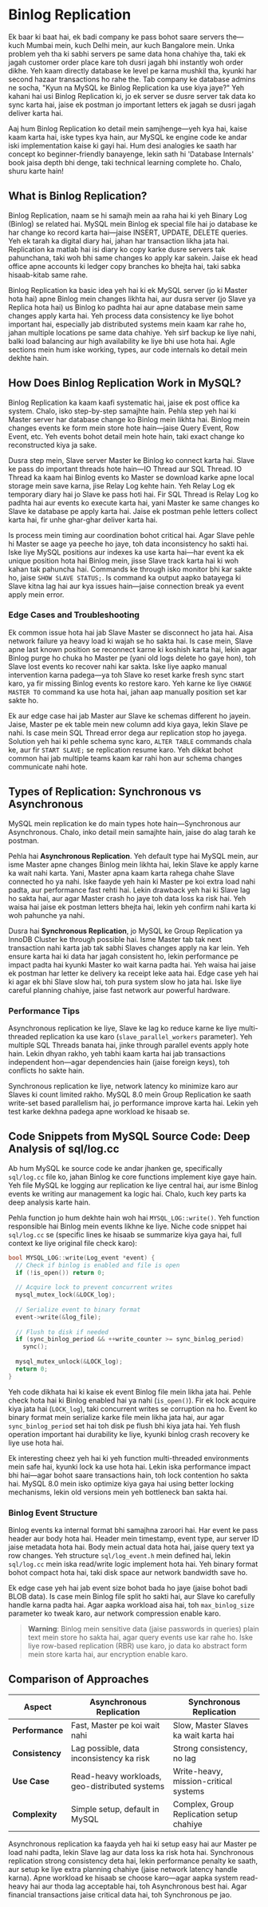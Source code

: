 # Binlog Replication

Ek baar ki baat hai, ek badi company ke pass bohot saare servers the—kuch Mumbai mein, kuch Delhi mein, aur kuch Bangalore mein. Unka problem yeh tha ki sabhi servers pe same data hona chahiye tha, taki ek jagah customer order place kare toh dusri jagah bhi instantly woh order dikhe. Yeh kaam directly database ke level pe karna mushkil tha, kyunki har second hazaar transactions ho rahe the. Tab company ke database admins ne socha, "Kyun na MySQL ke Binlog Replication ka use kiya jaye?" Yeh kahani hai usi Binlog Replication ki, jo ek server se dusre server tak data ko sync karta hai, jaise ek postman jo important letters ek jagah se dusri jagah deliver karta hai.

Aaj hum Binlog Replication ko detail mein samjhenge—yeh kya hai, kaise kaam karta hai, iske types kya hain, aur MySQL ke engine code ke andar iski implementation kaise ki gayi hai. Hum desi analogies ke saath har concept ko beginner-friendly banayenge, lekin sath hi 'Database Internals' book jaisa depth bhi denge, taki technical learning complete ho. Chalo, shuru karte hain!

## What is Binlog Replication?

Binlog Replication, naam se hi samajh mein aa raha hai ki yeh Binary Log (Binlog) se related hai. MySQL mein Binlog ek special file hai jo database ke har change ko record karta hai—jaise INSERT, UPDATE, DELETE queries. Yeh ek tarah ka digital diary hai, jahan har transaction likha jata hai. Replication ka matlab hai isi diary ko copy karke dusre servers tak pahunchana, taki woh bhi same changes ko apply kar sakein. Jaise ek head office apne accounts ki ledger copy branches ko bhejta hai, taki sabka hisaab-kitab same rahe.

Binlog Replication ka basic idea yeh hai ki ek MySQL server (jo ki Master hota hai) apne Binlog mein changes likhta hai, aur dusra server (jo Slave ya Replica hota hai) us Binlog ko padhta hai aur apne database mein same changes apply karta hai. Yeh process data consistency ke liye bohot important hai, especially jab distributed systems mein kaam kar rahe ho, jahan multiple locations pe same data chahiye. Yeh sirf backup ke liye nahi, balki load balancing aur high availability ke liye bhi use hota hai. Agle sections mein hum iske working, types, aur code internals ko detail mein dekhte hain.

## How Does Binlog Replication Work in MySQL?

Binlog Replication ka kaam kaafi systematic hai, jaise ek post office ka system. Chalo, isko step-by-step samajhte hain. Pehla step yeh hai ki Master server har database change ko Binlog mein likhta hai. Binlog mein changes events ke form mein store hote hain—jaise Query Event, Row Event, etc. Yeh events bohot detail mein hote hain, taki exact change ko reconstructed kiya ja sake.

Dusra step mein, Slave server Master ke Binlog ko connect karta hai. Slave ke pass do important threads hote hain—IO Thread aur SQL Thread. IO Thread ka kaam hai Binlog events ko Master se download karke apne local storage mein save karna, jise Relay Log kehte hain. Yeh Relay Log ek temporary diary hai jo Slave ke pass hoti hai. Fir SQL Thread is Relay Log ko padhta hai aur events ko execute karta hai, yani Master ke same changes ko Slave ke database pe apply karta hai. Jaise ek postman pehle letters collect karta hai, fir unhe ghar-ghar deliver karta hai.

Is process mein timing aur coordination bohot critical hai. Agar Slave pehle hi Master se aage ya peeche ho jaye, toh data inconsistency ho sakti hai. Iske liye MySQL positions aur indexes ka use karta hai—har event ka ek unique position hota hai Binlog mein, jisse Slave track karta hai ki woh kahan tak pahuncha hai. Commands ke through isko monitor bhi kar sakte ho, jaise `SHOW SLAVE STATUS;`. Is command ka output aapko batayega ki Slave kitna lag hai aur kya issues hain—jaise connection break ya event apply mein error.

### Edge Cases and Troubleshooting

Ek common issue hota hai jab Slave Master se disconnect ho jata hai. Aisa network failure ya heavy load ki wajah se ho sakta hai. Is case mein, Slave apne last known position se reconnect karne ki koshish karta hai, lekin agar Binlog purge ho chuka ho Master pe (yani old logs delete ho gaye hon), toh Slave lost events ko recover nahi kar sakta. Iske liye aapko manual intervention karna padega—ya toh Slave ko reset karke fresh sync start karo, ya fir missing Binlog events ko restore karo. Yeh karne ke liye `CHANGE MASTER TO` command ka use hota hai, jahan aap manually position set kar sakte ho.

Ek aur edge case hai jab Master aur Slave ke schemas different ho jayein. Jaise, Master pe ek table mein new column add kiya gaya, lekin Slave pe nahi. Is case mein SQL Thread error dega aur replication stop ho jayega. Solution yeh hai ki pehle schema sync karo, `ALTER TABLE` commands chala ke, aur fir `START SLAVE;` se replication resume karo. Yeh dikkat bohot common hai jab multiple teams kaam kar rahi hon aur schema changes communicate nahi hote.

## Types of Replication: Synchronous vs Asynchronous

MySQL mein replication ke do main types hote hain—Synchronous aur Asynchronous. Chalo, inko detail mein samajhte hain, jaise do alag tarah ke postman.

Pehla hai **Asynchronous Replication**. Yeh default type hai MySQL mein, aur isme Master apne changes Binlog mein likhta hai, lekin Slave ke apply karne ka wait nahi karta. Yani, Master apna kaam karta rahega chahe Slave connected ho ya nahi. Iske faayde yeh hain ki Master pe koi extra load nahi padta, aur performance fast rehti hai. Lekin drawback yeh hai ki Slave lag ho sakta hai, aur agar Master crash ho jaye toh data loss ka risk hai. Yeh waisa hai jaise ek postman letters bhejta hai, lekin yeh confirm nahi karta ki woh pahunche ya nahi.

Dusra hai **Synchronous Replication**, jo MySQL ke Group Replication ya InnoDB Cluster ke through possible hai. Isme Master tab tak next transaction nahi karta jab tak sabhi Slaves changes apply na kar lein. Yeh ensure karta hai ki data har jagah consistent ho, lekin performance pe impact padta hai kyunki Master ko wait karna padta hai. Yeh waisa hai jaise ek postman har letter ke delivery ka receipt leke aata hai. Edge case yeh hai ki agar ek bhi Slave slow hai, toh pura system slow ho jata hai. Iske liye careful planning chahiye, jaise fast network aur powerful hardware.

### Performance Tips

Asynchronous replication ke liye, Slave ke lag ko reduce karne ke liye multi-threaded replication ka use karo (`slave_parallel_workers` parameter). Yeh multiple SQL Threads banata hai, jinke through parallel events apply hote hain. Lekin dhyan rakho, yeh tabhi kaam karta hai jab transactions independent hon—agar dependencies hain (jaise foreign keys), toh conflicts ho sakte hain.

Synchronous replication ke liye, network latency ko minimize karo aur Slaves ki count limited rakho. MySQL 8.0 mein Group Replication ke saath write-set based parallelism hai, jo performance improve karta hai. Lekin yeh test karke dekhna padega apne workload ke hisaab se.

## Code Snippets from MySQL Source Code: Deep Analysis of sql/log.cc

Ab hum MySQL ke source code ke andar jhanken ge, specifically `sql/log.cc` file ko, jahan Binlog ke core functions implement kiye gaye hain. Yeh file MySQL ke logging aur replication ke liye central hai, aur isme Binlog events ke writing aur management ka logic hai. Chalo, kuch key parts ka deep analysis karte hain.

Pehla function jo hum dekhte hain woh hai `MYSQL_LOG::write()`. Yeh function responsible hai Binlog mein events likhne ke liye. Niche code snippet hai `sql/log.cc` se (specific lines ke hisaab se summarize kiya gaya hai, full context ke liye original file check karo):

```c
bool MYSQL_LOG::write(Log_event *event) {
  // Check if binlog is enabled and file is open
  if (!is_open()) return 0;
  
  // Acquire lock to prevent concurrent writes
  mysql_mutex_lock(&LOCK_log);
  
  // Serialize event to binary format
  event->write(&log_file);
  
  // Flush to disk if needed
  if (sync_binlog_period && ++write_counter >= sync_binlog_period)
    sync();
  
  mysql_mutex_unlock(&LOCK_log);
  return 0;
}
```

Yeh code dikhata hai ki kaise ek event Binlog file mein likha jata hai. Pehle check hota hai ki Binlog enabled hai ya nahi (`is_open()`). Fir ek lock acquire kiya jata hai (`LOCK_log`), taki concurrent writes se corruption na ho. Event ko binary format mein serialize karke file mein likha jata hai, aur agar `sync_binlog_period` set hai toh disk pe flush bhi kiya jata hai. Yeh flush operation important hai durability ke liye, kyunki binlog crash recovery ke liye use hota hai.

Ek interesting cheez yeh hai ki yeh function multi-threaded environments mein safe hai, kyunki lock ka use hota hai. Lekin iska performance impact bhi hai—agar bohot saare transactions hain, toh lock contention ho sakta hai. MySQL 8.0 mein isko optimize kiya gaya hai using better locking mechanisms, lekin old versions mein yeh bottleneck ban sakta hai.

### Binlog Event Structure

Binlog events ka internal format bhi samajhna zaroori hai. Har event ke pass header aur body hota hai. Header mein timestamp, event type, aur server ID jaise metadata hota hai. Body mein actual data hota hai, jaise query text ya row changes. Yeh structure `sql/log_event.h` mein defined hai, lekin `sql/log.cc` mein iska read/write logic implement hota hai. Yeh binary format bohot compact hota hai, taki disk space aur network bandwidth save ho.

Ek edge case yeh hai jab event size bohot bada ho jaye (jaise bohot badi BLOB data). Is case mein Binlog file split ho sakti hai, aur Slave ko carefully handle karna padta hai. Agar aapka workload aisa hai, toh `max_binlog_size` parameter ko tweak karo, aur network compression enable karo.

> **Warning**: Binlog mein sensitive data (jaise passwords in queries) plain text mein store ho sakta hai, agar query events use kar rahe ho. Iske liye row-based replication (RBR) use karo, jo data ko abstract form mein store karta hai, aur encryption enable karo.

## Comparison of Approaches

| **Aspect**                 | **Asynchronous Replication**                          | **Synchronous Replication**                       |
|----------------------------|------------------------------------------------------|--------------------------------------------------|
| **Performance**            | Fast, Master pe koi wait nahi                       | Slow, Master Slaves ka wait karta hai           |
| **Consistency**            | Lag possible, data inconsistency ka risk            | Strong consistency, no lag                      |
| **Use Case**               | Read-heavy workloads, geo-distributed systems       | Write-heavy, mission-critical systems           |
| **Complexity**             | Simple setup, default in MySQL                      | Complex, Group Replication setup chahiye        |

Asynchronous replication ka faayda yeh hai ki setup easy hai aur Master pe load nahi padta, lekin Slave lag aur data loss ka risk hota hai. Synchronous replication strong consistency deta hai, lekin performance penalty ke saath, aur setup ke liye extra planning chahiye (jaise network latency handle karna). Apne workload ke hisaab se choose karo—agar aapka system read-heavy hai aur thoda lag acceptable hai, toh Asynchronous best hai. Agar financial transactions jaise critical data hai, toh Synchronous pe jao.
